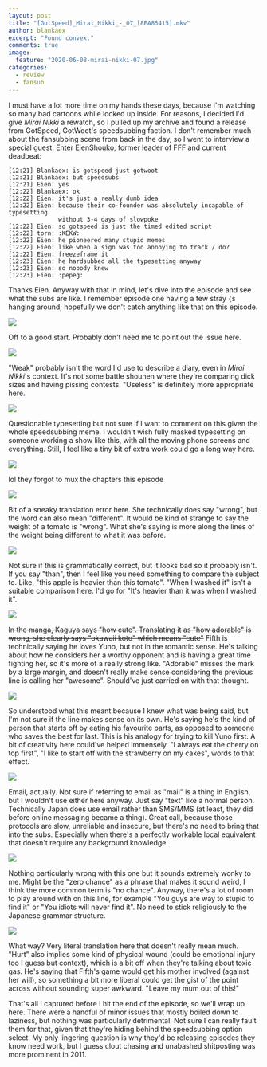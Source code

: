 ```yaml
---
layout: post
title: "[GotSpeed]_Mirai_Nikki_-_07_[8EA85415].mkv"
author: blankaex
excerpt: "Found convex."
comments: true
image:
  feature: "2020-06-08-mirai-nikki-07.jpg"
categories:
  - review
  - fansub
---
```


I must have a lot more time on my hands these days, because I'm watching so many bad cartoons while locked up inside. For reasons, I decided I'd give _Mirai Nikki_ a rewatch, so I pulled up my archive and found a release from GotSpeed, GotWoot's speedsubbing faction. I don't remember much about the fansubbing scene from back in the day, so I went to interview a special guest. Enter EienShouko, former leader of FFF and current deadbeat:

```
[12:21] Blankaex: is gotspeed just gotwoot
[12:21] Blankaex: but speedsubs
[12:21] Eien: yes
[12:22] Blankaex: ok
[12:22] Eien: it's just a really dumb idea
[12:22] Eien: because their co-founder was absolutely incapable of typesetting
              without 3-4 days of slowpoke
[12:22] Eien: so gotspeed is just the timed edited script
[12:22] torn: :KEKW:
[12:22] Eien: he pioneered many stupid memes
[12:22] Eien: like when a sign was too annoying to track / do?
[12:22] Eien: freezeframe it
[12:23] Eien: he hardsubbed all the typesetting anyway
[12:23] Eien: so nobody knew
[12:23] Eien: :pepeg:
```

Thanks Eien. Anyway with that in mind, let's dive into the episode and see what the subs are like. I remember episode one having a few stray `{`s hanging around; hopefully we don't catch anything like that on this episode.

![](https://i.imgur.com/UFb8Hqb.png)

Off to a good start. Probably don't need me to point out the issue here.

![](https://i.imgur.com/z8R73Xj.png)

"Weak" probably isn't the word I'd use to describe a diary, even in _Mirai Nikki_'s context. It's not some battle shounen where they're comparing dick sizes and having pissing contests. "Useless" is definitely more appropriate here.

![](https://i.imgur.com/YXN3q1j.png)

Questionable typesetting but not sure if I want to comment on this given the whole speedsubbing meme. I wouldn't wish fully masked typesetting on someone working a show like this, with all the moving phone screens and everything. Still, I feel like a tiny bit of extra work could go a long way here.

![](https://i.imgur.com/0fIpuUz.png)

lol they forgot to mux the chapters this episode

![](https://i.imgur.com/cxbiFWj.png)

Bit of a sneaky translation error here. She technically does say "wrong", but the word can also mean "different". It would be kind of strange to say the weight of a tomato is "wrong". What she's saying is more along the lines of the weight being different to what it was before.

![](https://i.imgur.com/stdj3et.png)

Not sure if this is grammatically correct, but it looks bad so it probably isn't. If you say "than", then I feel like you need something to compare the subject to. Like, "this apple is heavier than this tomato". "When I washed it" isn't a suitable comparison here. I'd go for "It's heavier than it was when I washed it".

![](https://i.imgur.com/oxlqSf6.png)

~~In the manga, Kaguya says "how cute". Translating it as "how adorable" is wrong, she clearly says "okawaii koto" which means "cute"~~ Fifth is technically saying he loves Yuno, but not in the romantic sense. He's talking about how he considers her a worthy opponent and is having a great time fighting her, so it's more of a really strong like. "Adorable" misses the mark by a large margin, and doesn't really make sense considering the previous line is calling her "awesome". Should've just carried on with that thought.

![](https://i.imgur.com/MtzIfzT.png)

So understood what this meant because I knew what was being said, but I'm not sure if the line makes sense on its own. He's saying he's the kind of person that starts off by eating his favourite parts, as opposed to someone who saves the best for last. This is his analogy for trying to kill Yuno first. A bit of creativity here could've helped immensely. "I always eat the cherry on top first", "I like to start off with the strawberry on my cakes", words to that effect.

![](https://i.imgur.com/m8ZG3Za.png)

Email, actually. Not sure if referring to email as "mail" is a thing in English, but I wouldn't use either here anyway. Just say "text" like a normal person. Technically Japan does use email rather than SMS/MMS (at least, they did before online messaging became a thing). Great call, because those protocols are slow, unreliable and insecure, but there's no need to bring that into the subs. Especially when there's a perfectly workable local equivalent that doesn't require any background knowledge.

![](https://i.imgur.com/FvwLHzm.png)

Nothing particularly wrong with this one but it sounds extremely wonky to me. Might be the "zero chance" as a phrase that makes it sound weird, I think the more common term is "no chance". Anyway, there's a lot of room to play around with on this line, for example "You guys are way to stupid to find it" or "You idiots will never find it". No need to stick religiously to the Japanese grammar structure.

![](https://i.imgur.com/vEFb357.png)

What way? Very literal translation here that doesn't really mean much. "Hurt" also implies some kind of physical wound (could be emotional injury too I guess but context), which is a bit off when they're talking about toxic gas. He's saying that Fifth's game would get his mother involved (against her will), so something a bit more liberal could get the gist of the point across without sounding super awkward. "Leave my mum out of this!"

That's all I captured before I hit the end of the episode, so we'll wrap up here. There were a handful of minor issues that mostly boiled down to laziness, but nothing was particularly detrimental. Not sure I can really fault them for that, given that they're hiding behind the speedsubbing option select. My only lingering question is why they'd be releasing episodes they know need work, but I guess clout chasing and unabashed shitposting was more prominent in 2011.
